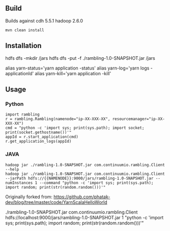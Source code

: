 
## Build
Builds against cdh 5.5.1 hadoop 2.6.0

```
mvn clean install
```

## Installation

hdfs dfs -mkdir /jars
hdfs dfs -put -f ./rambling-1.0-SNAPSHOT.jar /jars

alias yarn-status='yarn application -status'
alias yarn-log='yarn logs -applicationId'
alias yarn-kill='yarn application -kill'

## Usage

### Python
```
import rambling
r = rambling.Rambling(namenode="ip-XX-XXX-XX", resourcemanager="ip-XX-XXX-XX")
cmd = "python -c 'import sys; print(sys.path); import socket; print(socket.gethostname())'"
appId = r.start_application(cmd)
r.get_application_logs(appId)
```

### JAVA
```
hadoop jar ./rambling-1.0-SNAPSHOT.jar com.continuumio.rambling.Client --help
hadoop jar ./rambling-1.0-SNAPSHOT.jar com.continuumio.rambling.Client --jarPath hdfs://{{NAMENODE}}:9000/jars/rambling-1.0-SNAPSHOT.jar --numInstances 1 --command "python -c 'import sys; print(sys.path); import random; print(str(random.random()))'"
```

Originally forked from: https://github.com/phatak-dev/blog/tree/master/code/YarnScalaHelloWorld

./rambling-1.0-SNAPSHOT.jar com.continuumio.rambling.Client hdfs://localhost:9000/jars/rambling-1.0-SNAPSHOT.jar 1 "python -c 'import sys; print(sys.path); import random; print(str(random.random()))'"

